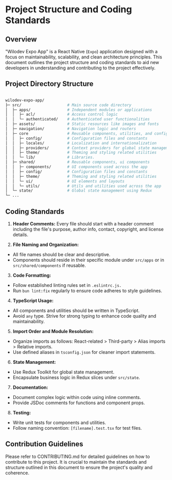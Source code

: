 # Project Structure and Coding Standards

## Overview

"Wilodev Expo App" is a React Native (`Expo`) application designed with a focus on maintainability, scalability, and clean architecture principles. This document outlines the project structure and coding standards to aid new developers in understanding and contributing to the project effectively.

## Project Directory Structure

```bash

wilodev-expo-app/
├─ src/                    # Main source code directory
│  ├─ apps/                # Independent modules or applications
│  │  ├─ acl/              # Access control logic
│  │  └─ authenticated/    # Authenticated user functionalities
│  ├─ assets/              # Static resources like images and fonts
│  ├─ navigation/          # Navigation logic and routers
│  ├─ core                 # Reusable components, utilities, and configurations
│  │  ├─ config/           # Configuration files and constants
│  │  ├─ locales/          # Localization and internationalization
│  │  ├─ providers/        # Context providers for global state management
│  │  ├─ theme/            # Theming and styling related utilities
│  │  └─ lib/              # Libraries.
│  ├─ shared/              # Reusable components, ui components
│  │  ├─ components/       # UI components used across the app
│  │  ├─ config/           # Configuration files and constants
│  │  ├─ theme/            # Theming and styling related utilities
│  │  └─ ui/               # UI elements and layouts
│  │  └─ utils/            # Utils and utilities used across the app
│  └─ state/               # Global state management using Redux
└─ ...

```

## Coding Standards

1. **Header Comments:** Every file should start with a header comment including the file's purpose, author info, contact, copyright, and license details.

2. **File Naming and Organization:**

- All file names should be clear and descriptive.
- Components should reside in their specific module under `src/apps` or in `src/shared/components` if reusable.

3. **Code Formatting:**

- Follow established linting rules set in `.eslintrc.js.`
- Run `bun lint:fix` regularly to ensure code adheres to style guidelines.

4. **TypeScript Usage:**

- All components and utilities should be written in TypeScript.
- Avoid `any` type. Strive for strong typing to enhance code quality and maintainability.

5. **Import Order and Module Resolution:**

- Organize imports as follows: React-related > Third-party > Alias imports > Relative imports.
- Use defined aliases in `tsconfig.json` for cleaner import statements.

6. **State Management:**

- Use Redux Toolkit for global state management.
- Encapsulate business logic in Redux slices under `src/state`.

7. **Documentation:**

- Document complex logic within code using inline comments.
- Provide JSDoc comments for functions and component props.

8. **Testing:**

- Write unit tests for components and utilities.
- Follow naming convention: `[filename].test.tsx` for test files.

## Contribution Guidelines

Please refer to CONTRIBUTING.md for detailed guidelines on how to contribute to this project. It is crucial to maintain the standards and structure outlined in this document to ensure the project's quality and coherence.
